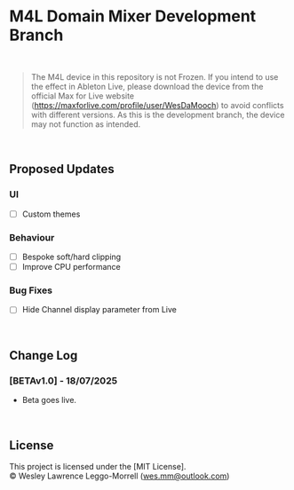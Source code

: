 # M4L Domain Mixer Development Branch

<br>

> The M4L device in this repository is not Frozen. If you intend to use the effect in Ableton Live, please download the device from the official Max for Live website (https://maxforlive.com/profile/user/WesDaMooch) to avoid conflicts with different versions. As this is the development branch, the device may not function as intended.

<br>

## Proposed Updates
### UI
  - [ ] Custom themes

### Behaviour
- [ ] Bespoke soft/hard clipping
- [ ] Improve CPU performance

### Bug Fixes
- [ ] Hide Channel display parameter from Live

<br>

## Change Log

### [BETAv1.0] - 18/07/2025
- Beta goes live.

<br>

## License
This project is licensed under the [MIT License].  
© Wesley Lawrence Leggo-Morrell (wes.mm@outlook.com)
